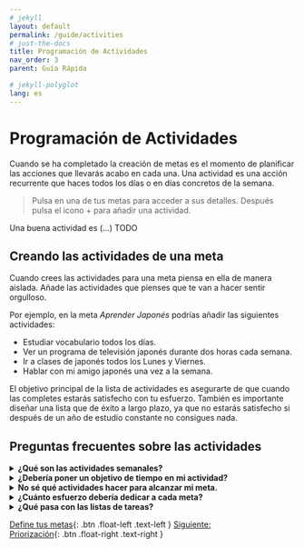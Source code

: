 ```yaml
---
# jekyll
layout: default
permalink: /guide/activities
# just-the-docs
title: Programación de Actividades
nav_order: 3
parent: Guía Rápida

# jekyll-polyglot
lang: es
---
```

# Programación de Actividades

Cuando se ha completado la creación de metas es el momento de planificar las acciones que llevarás acabo en cada una. Una actividad es una acción recurrente que haces todos los días o en días concretos de la semana.

> Pulsa en una de tus metas para acceder a sus detalles. Después pulsa el icono + para añadir una actividad.

Una buena actividad es (...) TODO

## Creando las actividades de una meta
Cuando crees las actividades para una meta piensa en ella de manera aislada. Añade las actividades que pienses que te van a hacer sentir orgulloso.

Por ejemplo, en la meta *Aprender Japonés* podrías añadir las siguientes actividades:
* Estudiar vocabulario todos los días.
* Ver un programa de televisión japonés durante dos horas cada semana.
* Ir a clases de japonés todos los Lunes y Viernes.
* Hablar con mi amigo japonés una vez a la semana.

El objetivo principal de la lista de actividades es asegurarte de que cuando las completes estarás satisfecho con tu esfuerzo. También es importante diseñar una lista que de éxito a largo plazo, ya que no estarás satisfecho si después de un año de estudio constante no consigues nada.

## Preguntas frecuentes sobre las actividades

<details markdown="block">
<summary ><b>¿Qué son las actividades semanales?</b>
</summary>
Las actividades diarias o las que realizas ciertos días a la semana ocurren en días concretos. Tienes que entrenar el lunes y el jueves, y si no lo haces, pierdes el entrenamiento. 

Si quieres poder entrenar dos días cualesquiera de la semana, puedes crear una actividad semanal. De este modo aparecerá todos los días en la sección "Esta Semana" de la app y podrás realizarla cualquier día de la semana.
Pero, ¿qué opción elegir? Depende mucho de tus preferencias, pero desde nuestra experiencia:
  - Las actividades que ocurren en días concretos se completan más amenudo. Al tener que realizarla ese día, es más urgente. Elige esta opción cuando quieras estar seguro de que vas a hacerlo.
  - Las actividades semanales son más fáciles de aplazar. Por esta razón, está bien para actividades no críticas que te gustaría hacer si te sobra algo de tiempo.
</details>

<details markdown="block">
<summary ><b>¿Debería poner un objetivo de tiempo en mi actividad?</b>
</summary>
Goaliath te permite poner objetivos de tiempo en tus actividades, convirtiendo *estudiar vocabulario todos los días* en *estudiar vocabulario** una hora** todos los días*. 

Usarlo o no depende de si la actividad tiene un final claro:
  - La actividad *Escribir mi novela* no tiene uno. Puedes dedicar 1 u 8 horas al día.

En este caso lo mejor es añadir un objetivo de tiempo para poner límites a la actividad. Elige una duracón que te haga sentir orgulloso del tiempo que le has dedicado. Dedicar mucho tiempo a una actividad te cansará y te dejará sin tiempo ni energía para otras importantes. Así que elige un objetivo que sea suficiente.

  - La actividad *Entreno en el gimnasio* es diferente (si tienes una rutina para cada día).

La actividad puede llevar más o menos tiempo, pero durará justo lo que necesitas para completar el entrenamiento. En este caso, no necesitas un objetivo temporal. Simplemente completa la actividad una vez hayas finalizado tu entrenamiento (puedes iniciar el temporizador desde la pantalla de detalles de actividad para ver cuanto tiempo te lleva).
</details>

<details markdown="block">
<summary ><b>No sé qué actividades hacer para alcanzar mi meta.</b>
</summary>
Las actividades con un objetivo de tiempo están bien para cosas que quieres hacer, pero que no sabes aún cómo. Por ejemplo:

Quieres aprender a dibujar, pero no sabes cómo empezar. Comienza creando una meta *Aprender a dibujar*, luego una sola actividad *Aprender a dibujar* con un objetivo de tiempo diario de 30 minutos.

Incluso sin una ruta clara para seguir, puedes dedicar este tiempo para buscar recursos online, libros, una academia, etc. Cuando el tiempo dedicado empiece a dar sus furtos, puedes remplazar la actividad *Aprender a dibujar* por una más específica como *Ver vídeos de dibujo*, *Practicar bocetado rápido* y *Trabajar en mi obra maestra*.

Este es el poder de dedicar tiempo: despejar la bruma de "No sé por donde empezar" que lleva al aplazamiento eterno de lo que queremos hacer. En parte, por esto pensamos que centrarnos en gestionar nuestra dedicación es mejor que hacer listas de tareas. Si hay dedicación los pequeños objetivos a corto plazo surgen por sí mismos.
</details>

<details markdown="block">
<summary ><b>¿Cuánto esfuerzo debería dedicar a cada meta?</b>
</summary>
Cuanto más relevante sea para ti una meta, más tendrás que trabajar para sentirte satisfecho con tus esfuerzos.

Además intenta no pensar en el tiempo que tienes disponible cuando crees las actividades. Simplemente piensa **en el tiempo que necesitarías dedicarle para estar satisfecho** con tus esfuerzos en cada meta.

Pensar "No tengo mucho tiempo, así que sólo podré entrenar 1 día a la semana (incluso si pienso que no es suficiente)" te hará trabajar para nada. Sé sincero y crea actividades ensando en el tiempo que necesitas para sentirte bien, no en el tiempo que tienes.
</details>

<details markdown="block">
<summary ><b>¿Qué pasa con las listas de tareas?</b>
</summary>
Para algunas metas quizás necesites una lista de tareas para crear un plan de acción y seguir tu progreso. Goaliath no es compatible con las listas de tareas tradicionales, ya que es solo una herramienta para ayudarte a esforzarte en lo que importa.

Creemos que añadir opciones de gestión de proyectos dañaría nuestro propósito principal. Necesitaras otra herramienta a parte de Goaliath si necesitas listas de tareas (para los proyectos sencillos, nosotros somos fans del lapiz y papel).

Toma esto como un breve ejemplo:
- En Goaliath, puedes tener la actividad *Escribir mi libro* durante 4 horas cada día. Hacer esta actividad te asegura que estás poniendo el esfuerzo que llevará al progreso. Las cosas concretas que escribas no son importantes para Goaliath, y no necesitarás editar la actividad cuando hagas progresos en tu libro.
- Puedes tener toda la novela planeada en otra herramienta y marcar cada capítulo como completado mientras dedicas tiempo a tu actividad de *Escribir mi libro*.
</details>

[Define tus metas](/guide/goals){: .btn .float-left .text-left }
[Siguiente:<br/>Priorización](/guide/prioritization){: .btn .float-right .text-right }
<br/><br/>
